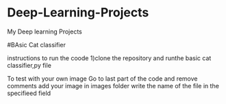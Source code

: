# Deep-Learning-Projects
My Deep learning Projects

#BAsic Cat classifier 

instructions to run the coode
1)clone the repository and runthe basic cat classifier,py file

To test with your own image 
Go to last part of the code and remove comments 
add your image in images folder 
write the name of the file in the specifieed field 

